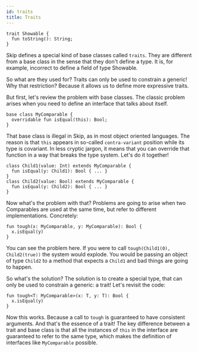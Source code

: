 ```yaml
---
id: traits
title: Traits
---
```


```
trait Showable {
  fun toString(): String;
}
```


Skip defines a special kind of base classes called `traits`. They are different from a base class in the sense that they don't define a type. It is, for example, incorrect to define a field of type Showable.

So what are they used for? Traits can only be used to constrain a generic! Why that restriction? Because it allows us to define more expressive traits.

But first, let's review the problem with base classes. The classic problem arises when you need to define an interface that talks about itself.

```
base class MyComparable {
  overridable fun isEqual(this): Bool;
}
```

That base class is illegal in Skip, as in most object oriented languages. The reason is that `this` appears in so-called `contra-variant` position while its type is covariant. In less cryptic jargon, it means that you can override that function in a way that breaks the type system. Let's do it together!

```
class Child1(value: Int) extends MyComparable {
  fun isEqual(y: Child1): Bool { ... }
}
class Child2(value: Bool) extends MyComparable {
  fun isEqual(y: Child2): Bool { ... }
}
```

Now what's the problem with that? Problems are going to arise when two Comparables are used at the same time, but refer to different implementations. Concretely:

```
fun tough(x: MyComparable, y: MyComparable): Bool {
  x.isEqual(y)
}
```

You can see the problem here. If you were to call `tough(Child1(0), Child2(true))` the system would explode. You would be passing an object of type `Child2` to a method that expects a `Child1` and bad things are going to happen.

So what's the solution? The solution is to create a special type, that can only be used to constrain a generic: a trait! Let's revisit the code:

```
fun tough<T: MyComparable>(x: T, y: T): Bool {
  x.isEqual(y)
}
```

Now this works. Because a call to `tough` is guaranteed to have consistent arguments. And that's the essence of a trait! The key difference between a trait and base class is that all the instances of `this` in the interface are guaranteed to refer to the same type, which makes the definition of interfaces like `MyComparable` possible.
